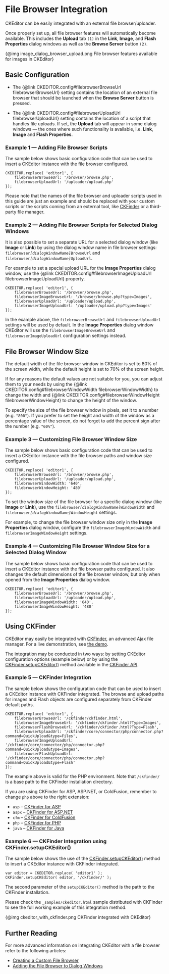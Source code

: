 <!--
Copyright (c) 2003-2014, CKSource - Frederico Knabben. All rights reserved.
For licensing, see LICENSE.md.
-->

# File Browser Integration

CKEditor can be easily integrated with an external file browser/uploader.

Once properly set up, all file browser features will automatically
become available. This includes the **Upload** tab `(1)` in the **Link**,
**Image**, and **Flash Properties** dialog windows as well as the
**Browse Server** button `(2)`.

{@img image_dialog_browser_upload.png File browser features available for images in CKEditor}

## Basic Configuration

 * The {@link CKEDITOR.config#filebrowserBrowseUrl filebrowserBrowseUrl} setting contains the location of an external file browser that should be launched when the **Browse Server** button is pressed.

 * The {@link CKEDITOR.config#filebrowserUploadUrl filebrowserUploadUrl} setting contains the location of a script that handles file uploads. If set, the **Upload** tab will appear in some dialog windows &mdash; the ones where such functionality is available, i.e. **Link**, **Image** and **Flash Properties**.

### Example 1 &mdash; Adding File Browser Scripts

The sample below shows basic configuration code that can be used to
insert a CKEditor instance with the file browser configured.

	CKEDITOR.replace( 'editor1', {
		filebrowserBrowseUrl: '/browser/browse.php',
		filebrowserUploadUrl: '/uploader/upload.php'
	});


<p class="tip">
	Please note that the names of the file browser and uploader scripts used in this guide are just an example and should be replaced with your custom scripts or the scripts coming from an external tool, like <a href="http://cksource.com/ckfinder">CKFinder</a> or a third-party file manager.
</p>

### Example 2 &mdash; Adding File Browser Scripts for Selected Dialog Windows

It is also possible to set a separate URL for a selected dialog window (like **Image** or **Link**) by using the dialog window name in file browser settings:
<code>filebrowser<i>[dialogWindowName]</i>BrowseUrl</code> and <code>filebrowser<i>[dialogWindowName]</i>UploadUrl</code>.

For example to set a special upload URL for the **Image Properties** dialog window, use
the {@link CKEDITOR.config#filebrowserImageUploadUrl filebrowserImageUploadUrl}
property.

	CKEDITOR.replace( 'editor1', {
		filebrowserBrowseUrl: '/browser/browse.php',
		filebrowserImageBrowseUrl: '/browser/browse.php?type=Images',
		filebrowserUploadUrl: '/uploader/upload.php',
		filebrowserImageUploadUrl: '/uploader/upload.php?type=Images'
	});

In the example above, the `filebrowserBrowseUrl` and `filebrowserUploadUrl` settings
will be used by default. In the **Image Properties** dialog window CKEditor will
use the `filebrowserImageBrowseUrl` and `filebrowserImageUploadUrl` configuration settings instead.

## File Browser Window Size

The default width of the file browser window in CKEditor is set to 80%
of the screen width, while the default height is set to 70% of the
screen height.

If for any reasons the default values are not suitable for you, you can
adjust them to your needs by using the {@link CKEDITOR.config#filebrowserWindowWidth filebrowserWindowWidth}
to change the width and {@link CKEDITOR.config#filebrowserWindowHeight filebrowserWindowHeight} to change the height of the window.

To specify the size of the file browser window in pixels, set it to a
number (e.g. `"800"`). If you prefer to set the height and width of the
window as a percentage value of the screen, do not forget to add the
percent sign after the number (e.g. `"60%"`).

### Example 3 &mdash; Customizing File Browser Window Size

The sample below shows basic configuration code that can be used to
insert a CKEditor instance with the file browser paths and window size
configured.

	CKEDITOR.replace( 'editor1', {
		filebrowserBrowseUrl: '/browser/browse.php',
		filebrowserUploadUrl: '/uploader/upload.php',
		filebrowserWindowWidth: '640',
		filebrowserWindowHeight: '480'
	});

To set the window size of the file browser for a specific dialog window (like **Image** or **Link**),
use the <code>filebrowser<i>[dialogWindowName]</i>WindowWidth</code> and <code>filebrowser<i>[dialogWindowName]</i>WindowHeight</code> settings.

For example, to change the file browser window size only in the **Image Properties** dialog window, configure the `filebrowserImageWindowWidth` and `filebrowserImageWindowHeight` settings.

### Example 4 &mdash; Customizing File Browser Window Size for a Selected Dialog Window

The sample below shows basic configuration code that can be used to
insert a CKEditor instance with the file browser paths configured. It
also changes the default dimensions of the file browser window, but only
when opened from the **Image Properties** dialog window.

	CKEDITOR.replace( 'editor1', {
		filebrowserBrowseUrl: '/browser/browse.php',
		filebrowserUploadUrl: '/uploader/upload.php',
		filebrowserImageWindowWidth: '640',
		filebrowserImageWindowHeight: '480'
	});

## Using CKFinder

CKEditor may easily be integrated with [CKFinder](http://cksource.com/ckfinder),
an advanced Ajax file manager. For a live demonstration, see 
[the demo](http://cksource.com/ckfinder/demo#ckeditor).

The integration may be conducted in two ways: by setting CKEditor
configuration options (example below) or by using the
[CKFinder.setupCKEditor()](http://docs.cksource.com/ckfinder_2.x_api/symbols/CKFinder.html#.setupCKEditor)
method available in the [CKFinder API](http://docs.cksource.com/ckfinder_2.x_api/).

### Example 5 &mdash; CKFinder Integration

The sample below shows the configuration code that can be used to insert
a CKEditor instance with CKFinder integrated. The browse and upload
paths for images and Flash objects are configured separately from
CKFinder default paths.

	CKEDITOR.replace( 'editor1', {
		filebrowserBrowseUrl: '/ckfinder/ckfinder.html',
		filebrowserImageBrowseUrl: '/ckfinder/ckfinder.html?Type=Images',
		filebrowserFlashBrowseUrl: '/ckfinder/ckfinder.html?Type=Flash',
		filebrowserUploadUrl: '/ckfinder/core/connector/php/connector.php?command=QuickUpload&type=Files',
		filebrowserImageUploadUrl: '/ckfinder/core/connector/php/connector.php?command=QuickUpload&type=Images',
		filebrowserFlashUploadUrl: '/ckfinder/core/connector/php/connector.php?command=QuickUpload&type=Flash'
	});

The example above is valid for the PHP environment. Note that `/ckfinder/`
is a base path to the CKFinder installation directory.

If you are using CKFinder for ASP, ASP.NET, or ColdFusion, remember to
change `php` above to the right extension:

- `asp` &ndash; [CKFinder for ASP](http://docs.cksource.com/CKFinder_2.x/Developers_Guide/ASP/CKEditor_Integration)
- `aspx` &ndash; [CKFinder for ASP.NET](http://docs.cksource.com/CKFinder_2.x/Developers_Guide/ASP.NET/CKEditor_Integration)
- `cfm` &ndash; [CKFinder for ColdFusion](http://docs.cksource.com/CKFinder_2.x/Developers_Guide/ColdFusion/CKEditor_Integration)
- `php` &ndash; [CKFinder for PHP](http://docs.cksource.com/CKFinder_2.x/Developers_Guide/PHP/CKEditor_Integration)
- `java` &ndash; [CKFinder for Java](http://docs.cksource.com/CKFinder_2.x/Developers_Guide/Java/CKEditor_Integration)

### Example 6 &mdash; CKFinder Integration using CKFinder.setupCKEditor()

The sample below shows the use of the [CKFinder.setupCKEditor()](http://docs.cksource.com/ckfinder_2.x_api/symbols/CKFinder.html#.setupCKEditor) method to
insert a CKEditor instance with CKFinder integrated.

	var editor = CKEDITOR.replace( 'editor1' );
	CKFinder.setupCKEditor( editor, '/ckfinder/' );

The second parameter of the `setupCKEditor()` method is the path to the
CKFinder installation.

Please check the `_samples/ckeditor.html` sample distributed with
CKFinder to see the full working example of this integration method.

{@img ckeditor_with_ckfinder.png CKFinder integrated with CKEditor}

## Further Reading

For more advanced information on integrating CKEditor with a file
browser refer to the following articles:

- [Creating a Custom File Browser](#!/guide/dev_file_browser_api)
- [Adding the File Browser to Dialog Windows](#!/guide/dev_dialog_add_file_browser)
